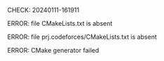 CHECK: 20240111-161911
ERROR: file CMakeLists.txt is absent
ERROR: file prj.codeforces/CMakeLists.txt is absent
ERROR: CMake generator failed
